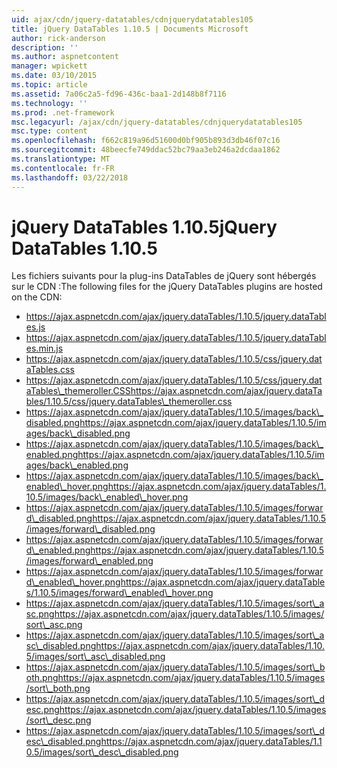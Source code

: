 ```yaml
---
uid: ajax/cdn/jquery-datatables/cdnjquerydatatables105
title: jQuery DataTables 1.10.5 | Documents Microsoft
author: rick-anderson
description: ''
ms.author: aspnetcontent
manager: wpickett
ms.date: 03/10/2015
ms.topic: article
ms.assetid: 7a06c2a5-fd96-436c-baa1-2d148b8f7116
ms.technology: ''
ms.prod: .net-framework
msc.legacyurl: /ajax/cdn/jquery-datatables/cdnjquerydatatables105
msc.type: content
ms.openlocfilehash: f662c819a96d51600d0bf905b893d3db46f07c16
ms.sourcegitcommit: 48beecfe749ddac52bc79aa3eb246a2dcdaa1862
ms.translationtype: MT
ms.contentlocale: fr-FR
ms.lasthandoff: 03/22/2018
---
```

<a name="jquery-datatables-1105"></a><span data-ttu-id="86c8e-102">jQuery DataTables 1.10.5</span><span class="sxs-lookup"><span data-stu-id="86c8e-102">jQuery DataTables 1.10.5</span></span>
====================
<span data-ttu-id="86c8e-103">Les fichiers suivants pour la plug-ins DataTables de jQuery sont hébergés sur le CDN :</span><span class="sxs-lookup"><span data-stu-id="86c8e-103">The following files for the jQuery DataTables plugins are hosted on the CDN:</span></span>

- https://ajax.aspnetcdn.com/ajax/jquery.dataTables/1.10.5/jquery.dataTables.js
- https://ajax.aspnetcdn.com/ajax/jquery.dataTables/1.10.5/jquery.dataTables.min.js
- https://ajax.aspnetcdn.com/ajax/jquery.dataTables/1.10.5/css/jquery.dataTables.css
- <span data-ttu-id="86c8e-104">https://ajax.aspnetcdn.com/ajax/jquery.dataTables/1.10.5/css/jquery.dataTables\_themeroller.CSS</span><span class="sxs-lookup"><span data-stu-id="86c8e-104">https://ajax.aspnetcdn.com/ajax/jquery.dataTables/1.10.5/css/jquery.dataTables\_themeroller.css</span></span>
- <span data-ttu-id="86c8e-105">https://ajax.aspnetcdn.com/ajax/jquery.dataTables/1.10.5/images/back\_disabled.png</span><span class="sxs-lookup"><span data-stu-id="86c8e-105">https://ajax.aspnetcdn.com/ajax/jquery.dataTables/1.10.5/images/back\_disabled.png</span></span>
- <span data-ttu-id="86c8e-106">https://ajax.aspnetcdn.com/ajax/jquery.dataTables/1.10.5/images/back\_enabled.png</span><span class="sxs-lookup"><span data-stu-id="86c8e-106">https://ajax.aspnetcdn.com/ajax/jquery.dataTables/1.10.5/images/back\_enabled.png</span></span>
- <span data-ttu-id="86c8e-107">https://ajax.aspnetcdn.com/ajax/jquery.dataTables/1.10.5/images/back\_enabled\_hover.png</span><span class="sxs-lookup"><span data-stu-id="86c8e-107">https://ajax.aspnetcdn.com/ajax/jquery.dataTables/1.10.5/images/back\_enabled\_hover.png</span></span>
- <span data-ttu-id="86c8e-108">https://ajax.aspnetcdn.com/ajax/jquery.dataTables/1.10.5/images/forward\_disabled.png</span><span class="sxs-lookup"><span data-stu-id="86c8e-108">https://ajax.aspnetcdn.com/ajax/jquery.dataTables/1.10.5/images/forward\_disabled.png</span></span>
- <span data-ttu-id="86c8e-109">https://ajax.aspnetcdn.com/ajax/jquery.dataTables/1.10.5/images/forward\_enabled.png</span><span class="sxs-lookup"><span data-stu-id="86c8e-109">https://ajax.aspnetcdn.com/ajax/jquery.dataTables/1.10.5/images/forward\_enabled.png</span></span>
- <span data-ttu-id="86c8e-110">https://ajax.aspnetcdn.com/ajax/jquery.dataTables/1.10.5/images/forward\_enabled\_hover.png</span><span class="sxs-lookup"><span data-stu-id="86c8e-110">https://ajax.aspnetcdn.com/ajax/jquery.dataTables/1.10.5/images/forward\_enabled\_hover.png</span></span>
- <span data-ttu-id="86c8e-111">https://ajax.aspnetcdn.com/ajax/jquery.dataTables/1.10.5/images/sort\_asc.png</span><span class="sxs-lookup"><span data-stu-id="86c8e-111">https://ajax.aspnetcdn.com/ajax/jquery.dataTables/1.10.5/images/sort\_asc.png</span></span>
- <span data-ttu-id="86c8e-112">https://ajax.aspnetcdn.com/ajax/jquery.dataTables/1.10.5/images/sort\_asc\_disabled.png</span><span class="sxs-lookup"><span data-stu-id="86c8e-112">https://ajax.aspnetcdn.com/ajax/jquery.dataTables/1.10.5/images/sort\_asc\_disabled.png</span></span>
- <span data-ttu-id="86c8e-113">https://ajax.aspnetcdn.com/ajax/jquery.dataTables/1.10.5/images/sort\_both.png</span><span class="sxs-lookup"><span data-stu-id="86c8e-113">https://ajax.aspnetcdn.com/ajax/jquery.dataTables/1.10.5/images/sort\_both.png</span></span>
- <span data-ttu-id="86c8e-114">https://ajax.aspnetcdn.com/ajax/jquery.dataTables/1.10.5/images/sort\_desc.png</span><span class="sxs-lookup"><span data-stu-id="86c8e-114">https://ajax.aspnetcdn.com/ajax/jquery.dataTables/1.10.5/images/sort\_desc.png</span></span>
- <span data-ttu-id="86c8e-115">https://ajax.aspnetcdn.com/ajax/jquery.dataTables/1.10.5/images/sort\_desc\_disabled.png</span><span class="sxs-lookup"><span data-stu-id="86c8e-115">https://ajax.aspnetcdn.com/ajax/jquery.dataTables/1.10.5/images/sort\_desc\_disabled.png</span></span>
